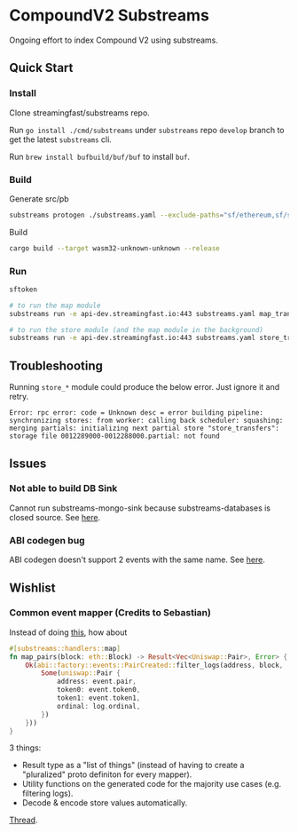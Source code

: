 # CompoundV2 Substreams

Ongoing effort to index Compound V2 using substreams.

## Quick Start

### Install

Clone streamingfast/substreams repo.

Run `go install ./cmd/substreams` under `substreams` repo `develop` branch to get the latest `substreams` cli.

Run `brew install bufbuild/buf/buf` to install `buf`.

### Build

Generate src/pb

```bash
substreams protogen ./substreams.yaml --exclude-paths="sf/ethereum,sf/substreams,google"
```

Build

```bash
cargo build --target wasm32-unknown-unknown --release
```

### Run

```bash
sftoken

# to run the map module
substreams run -e api-dev.streamingfast.io:443 substreams.yaml map_transfers --start-block 12292922 --stop-block +1

# to run the store module (and the map module in the background)
substreams run -e api-dev.streamingfast.io:443 substreams.yaml store_transfers --start-block 12292922 --stop-block +1
```

## Troubleshooting

Running `store_*` module could produce the below error. Just ignore it and retry.

```
Error: rpc error: code = Unknown desc = error building pipeline: synchronizing stores: from worker: calling back scheduler: squashing: merging partials: initializing next partial store "store_transfers": storage file 0012289000-0012288000.partial: not found
```

## Issues

### Not able to build DB Sink

Cannot run substreams-mongo-sink because substreams-databases is closed source. See [here](https://0xbe1.slack.com/archives/D03KYSQU093/p1655860646395009).

### ABI codegen bug

ABI codegen doesn't support 2 events with the same name. See [here](https://0xbe1.slack.com/archives/C03B2US85J4/p1655883975882059).

## Wishlist

### Common event mapper (Credits to Sebastian)

Instead of doing [this](https://github.com/streamingfast/substreams-template/blob/2cd9e4dcfaf6ff2ab2ca76a59b114f2ccb2a5b2e/src/lib.rs#L15), how about

```rust
#[substreams::handlers::map]
fn map_pairs(block: eth::Block) -> Result<Vec<Uniswap::Pair>, Error> {
    Ok(abi::factory::events::PairCreated::filter_logs(address, block, |event, log| {
        Some(uniswap::Pair {
            address: event.pair,
            token0: event.token0,
            token1: event.token1,
            ordinal: log.ordinal,
        })
    }))
}
```

3 things:
- Result type as a "list of things" (instead of having to create a "pluralized" proto definiton for every mapper).
- Utility functions on the generated code for the majority use cases (e.g. filtering logs).
- Decode & encode store values automatically.

[Thread](https://0xbe1.slack.com/archives/C03B2US85J4/p1655885793387659).

